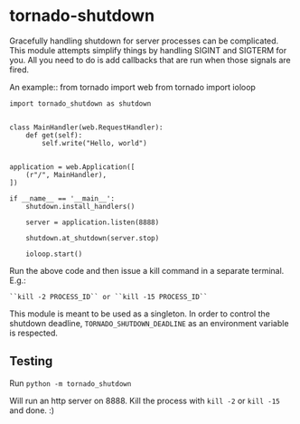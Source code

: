 # tornado-shutdown

Gracefully handling shutdown for server processes can be complicated. This
module attempts simplify things by handling SIGINT and SIGTERM for you. All you
need to do is add callbacks that are run when those signals are fired.

An example::
    from tornado import web
    from tornado import ioloop

    import tornado_shutdown as shutdown


    class MainHandler(web.RequestHandler):
        def get(self):
            self.write("Hello, world")


    application = web.Application([
        (r"/", MainHandler),
    ])

    if __name__ == '__main__':
        shutdown.install_handlers()

        server = application.listen(8888)

        shutdown.at_shutdown(server.stop)

        ioloop.start()

Run the above code and then issue a kill command in a separate terminal. E.g.:

    ``kill -2 PROCESS_ID`` or ``kill -15 PROCESS_ID``

This module is meant to be used as a singleton. In order to control the
shutdown deadline, ``TORNADO_SHUTDOWN_DEADLINE`` as an environment variable is
respected.

## Testing

Run ``python -m tornado_shutdown``

Will run an http server on 8888. Kill the process with ``kill -2`` or ``kill
-15`` and done. :)
